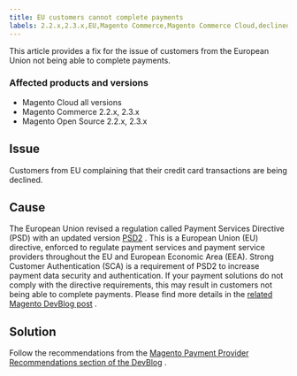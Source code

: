 ```yaml
---
title: EU customers cannot complete payments
labels: 2.2.x,2.3.x,EU,Magento Commerce,Magento Commerce Cloud,declined,how to,payments
---
```


This article provides a fix for the issue of customers from the European Union not being able to complete payments.

### Affected products and versions

* Magento Cloud all versions
* Magento Commerce 2.2.x, 2.3.x
* Magento Open Source 2.2.x, 2.3.x

## Issue

Customers from EU complaining that their credit card transactions are being declined.

## Cause

The European Union revised a regulation called Payment Services Directive (PSD) with an updated version [PSD2](https://ec.europa.eu/info/law/payment-services-psd-2-directive-eu-2015-2366_en) . This is a European Union (EU) directive, enforced to regulate payment services and payment service providers throughout the EU and European Economic Area (EEA). Strong Customer Authentication (SCA) is a requirement of PSD2 to increase payment data security and authentication. If your payment solutions do not comply with the directive requirements, this may result in customers not being able to complete payments. Please find more details in the [related Magento DevBlog post](https://community.magento.com/t5/Magento-DevBlog/3D-Secure-2-0-changes/ba-p/136460) .

## Solution

Follow the recommendations from the [Magento Payment Provider Recommendations section of the DevBlog](https://community.magento.com/t5/Magento-DevBlog/3D-Secure-2-0-changes/ba-p/136460#recommendations) .